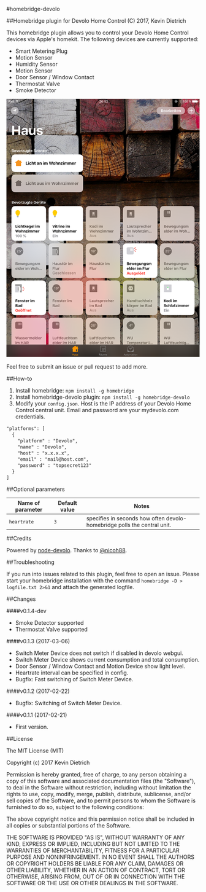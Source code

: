 #homebridge-devolo

##Homebridge plugin for Devolo Home Control
(C) 2017, Kevin Dietrich

This homebridge plugin allows you to control your Devolo Home Control devices via Apple's homekit. The following devices are currently supported:

- Smart Metering Plug
- Motion Sensor
- Humidity Sensor
- Motion Sensor
- Door Sensor / Window Contact
- Thermostat Valve
- Smoke Detector

![homekit](homekit.png)

Feel free to submit an issue or pull request to add more.

##How-to

1. Install homebridge: `npm install -g homebridge`
2. Install homebridge-devolo plugin: `npm install -g homebridge-devolo`
3. Modify your `config.json`. Host is the IP address of your Devolo Home Control central unit. Email and password are your mydevolo.com credentials.

```
"platforms": [
  {
    "platform" : "Devolo",
    "name" : "Devolo",
    "host" : "x.x.x.x",
    "email" : "mail@host.com",
    "password" : "topsecret123"
  }
]
```

##Optional parameters

| Name of parameter | Default value | Notes |
|---|---|---|
| `heartrate`  | `3` | specifies in seconds how often devolo-homebridge polls the central unit. |

##Credits

Powered by [node-devolo](https://github.com/kdietrich/node-devolo).
Thanks to [@nicoh88](https://github.com/nicoh88).

##Troubleshooting

If you run into issues related to this plugin, feel free to open an issue. Please start your homebridge installation with the command `homebridge -D > logfile.txt 2>&1` and attach the generated logfile.

##Changes

####v0.1.4-dev
- Smoke Detector supported
- Thermostat Valve supported

####v0.1.3 (2017-03-06)
- Switch Meter Device does not switch if disabled in devolo webgui.
- Switch Meter Device shows current consumption and total consumption.
- Door Sensor / Window Contact and Motion Device show light level.
- Heartrate interval can be specified in config.
- Bugfix: Fast switching of Switch Meter Device.

####v0.1.2 (2017-02-22)
- Bugfix: Switching of Switch Meter Device.

####v0.1.1 (2017-02-21)
- First version.

##License

The MIT License (MIT)

Copyright (c) 2017 Kevin Dietrich

Permission is hereby granted, free of charge, to any person obtaining a copy
of this software and associated documentation files (the "Software"), to deal
in the Software without restriction, including without limitation the rights
to use, copy, modify, merge, publish, distribute, sublicense, and/or sell
copies of the Software, and to permit persons to whom the Software is
furnished to do so, subject to the following conditions:

The above copyright notice and this permission notice shall be included in all
copies or substantial portions of the Software.

THE SOFTWARE IS PROVIDED "AS IS", WITHOUT WARRANTY OF ANY KIND, EXPRESS OR
IMPLIED, INCLUDING BUT NOT LIMITED TO THE WARRANTIES OF MERCHANTABILITY,
FITNESS FOR A PARTICULAR PURPOSE AND NONINFRINGEMENT. IN NO EVENT SHALL THE
AUTHORS OR COPYRIGHT HOLDERS BE LIABLE FOR ANY CLAIM, DAMAGES OR OTHER
LIABILITY, WHETHER IN AN ACTION OF CONTRACT, TORT OR OTHERWISE, ARISING FROM,
OUT OF OR IN CONNECTION WITH THE SOFTWARE OR THE USE OR OTHER DEALINGS IN THE
SOFTWARE.